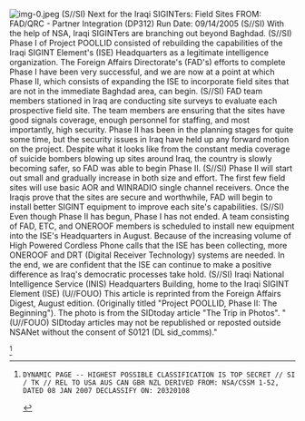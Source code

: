![img-0.jpeg](img-0.jpeg)
(S//SI) Next for the Iraqi SIGINTers: Field Sites
FROM:
FAD/QRC - Partner Integration (DP312)
Run Date: 09/14/2005
(S//SI) With the help of NSA, Iraqi SIGINTers are branching out beyond Baghdad.
(S//SI) Phase I of Project POOLLID consisted of rebuilding the capabilities of the Iraqi SIGINT Element's (ISE) Headquarters as a legitimate intelligence organization. The Foreign Affairs Directorate's (FAD's) efforts to complete Phase I have been very successful, and we are now at a point at which Phase II, which consists of expanding the ISE to incorporate field sites that are not in the immediate Baghdad area, can begin.
(S//SI) FAD team members stationed in Iraq are conducting site surveys to evaluate each prospective field site. The team members are ensuring that the sites have good signals coverage, enough personnel for staffing, and most importantly, high security. Phase II has been in the planning stages for quite some time, but the security issues in Iraq have held up any forward motion on the project. Despite what it looks like from the constant media coverage of suicide bombers blowing up sites around Iraq, the country is slowly becoming safer, so FAD was able to begin Phase II.
(S//SI) Phase II will start out small and gradually increase in both size and effort. The first few field sites will use basic AOR and WINRADIO single channel receivers. Once the Iraqis prove that the sites are secure and worthwhile, FAD will begin to install better SIGINT equipment to improve each site's capabilities.
(S//SI) Even though Phase II has begun, Phase I has not ended. A team consisting of FAD, ETC, and ONEROOF members is scheduled to install new equipment into the ISE's Headquarters in August. Because of the increasing volume of High Powered Cordless Phone calls that the ISE has been collecting, more ONEROOF and DRT (Digital Receiver Technology) systems are needed. In the end, we are confident that the ISE can continue to make a positive difference as Iraq's democratic processes take hold.
(S//SI) Iraqi National Intelligence Service (INIS) Headquarters Building, home to the Iraqi SIGINT Element (ISE)
(U//FOUO) This article is reprinted from the Foreign Affairs Digest, August edition. (Originally titled "Project POOLLID, Phase II: The Beginning"). The photo is from the SIDtoday article "The Trip in Photos".
"(U//FOUO) SIDtoday articles may not be republished or reposted outside NSANet without the consent of S0121 (DL sid_comms)."

[^0]
[^0]:    DYNAMIC PAGE -- HIGHEST POSSIBLE CLASSIFICATION IS TOP SECRET // SI / TK // REL TO USA AUS CAN GBR NZL DERIVED FROM: NSA/CSSM 1-52, DATED 08 JAN 2007 DECLASSIFY ON: 20320108
